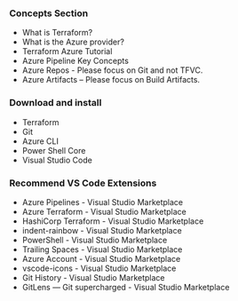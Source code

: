 ### Concepts Section

-	What is Terraform?
-	What is the Azure provider? 
-	Terraform Azure Tutorial
-	Azure Pipeline Key Concepts
-	Azure Repos - Please focus on Git and not TFVC.
-	Azure Artifacts – Please focus on Build Artifacts.

### Download and install

-	Terraform
-	Git 
-	Azure CLI 
-	Power Shell Core
-	Visual Studio Code 

### Recommend VS Code Extensions
-	Azure Pipelines - Visual Studio Marketplace
-	Azure Terraform - Visual Studio Marketplace
-	HashiCorp Terraform - Visual Studio Marketplace
-	indent-rainbow - Visual Studio Marketplace
-	PowerShell - Visual Studio Marketplace
-	Trailing Spaces - Visual Studio Marketplace
-	Azure Account - Visual Studio Marketplace
-	vscode-icons - Visual Studio Marketplace
-	Git History - Visual Studio Marketplace
-	GitLens — Git supercharged - Visual Studio Marketplace
